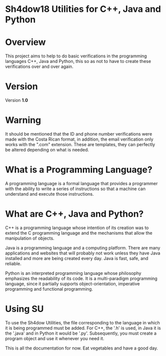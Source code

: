 # Sh4dow18 Utilities for C++, Java and Python

# Overview
This project aims to help to do basic verifications in the programming languages ​​C++, Java and Python, this
so as not to have to create these verifications over and over again.

# Version
Version **1.0**

# Warning

It should be mentioned that the ID and phone number verifications were made with the Costa Rican format, in
addition, the email verification only works with the ".com" extension. These are templates, they can perfectly
be altered depending on what is needed.

# What is a Programming Language?

A programming language is a formal language that provides a programmer with the ability to write a series of
instructions so that a machine can understand and execute those instructions.

# What are C++, Java and Python?

C++ is a programming language whose intention of its creation was to extend the C programming language and the
mechanisms that allow the manipulation of objects.

Java is a programming language and a computing platform. There are many applications and websites that will
probably not work unless they have Java installed and more are being created every day. Java is fast, safe,
and reliable.

Python is an interpreted programming language whose philosophy emphasizes the readability of its code. It is a
multi-paradigm programming language, since it partially supports object-orientation, imperative programming
and functional programming.

# Using SU

To use the Sh4dow Utilities, the file corresponding to the language in which it is being programmed must be
added. For C++, the '.h' is used, in Java it is the '.java' and in Python it would be '.py'. Subsequently,
you must create a program object and use it whenever you need it.

This is all the documentation for now. Eat vegetables and have a good day.